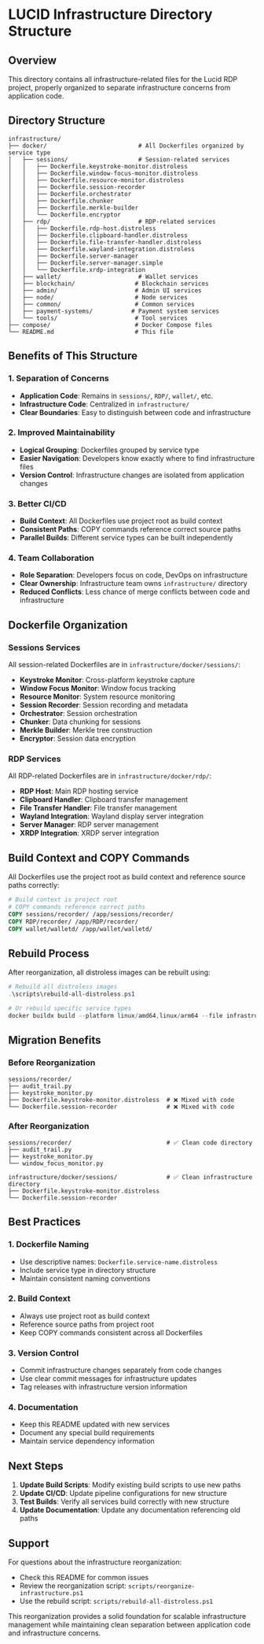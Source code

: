 # LUCID Infrastructure Directory Structure

## Overview

This directory contains all infrastructure-related files for the Lucid RDP project, properly organized to separate infrastructure concerns from application code.

## Directory Structure

```
infrastructure/
├── docker/                          # All Dockerfiles organized by service type
│   ├── sessions/                    # Session-related services
│   │   ├── Dockerfile.keystroke-monitor.distroless
│   │   ├── Dockerfile.window-focus-monitor.distroless
│   │   ├── Dockerfile.resource-monitor.distroless
│   │   ├── Dockerfile.session-recorder
│   │   ├── Dockerfile.orchestrator
│   │   ├── Dockerfile.chunker
│   │   ├── Dockerfile.merkle-builder
│   │   └── Dockerfile.encryptor
│   ├── rdp/                         # RDP-related services
│   │   ├── Dockerfile.rdp-host.distroless
│   │   ├── Dockerfile.clipboard-handler.distroless
│   │   ├── Dockerfile.file-transfer-handler.distroless
│   │   ├── Dockerfile.wayland-integration.distroless
│   │   ├── Dockerfile.server-manager
│   │   ├── Dockerfile.server-manager.simple
│   │   └── Dockerfile.xrdp-integration
│   ├── wallet/                      # Wallet services
│   ├── blockchain/                 # Blockchain services
│   ├── admin/                      # Admin UI services
│   ├── node/                       # Node services
│   ├── common/                     # Common services
│   ├── payment-systems/           # Payment system services
│   └── tools/                      # Tool services
├── compose/                        # Docker Compose files
└── README.md                       # This file
```

## Benefits of This Structure

### 1. **Separation of Concerns**
- **Application Code**: Remains in `sessions/`, `RDP/`, `wallet/`, etc.
- **Infrastructure Code**: Centralized in `infrastructure/`
- **Clear Boundaries**: Easy to distinguish between code and infrastructure

### 2. **Improved Maintainability**
- **Logical Grouping**: Dockerfiles grouped by service type
- **Easier Navigation**: Developers know exactly where to find infrastructure files
- **Version Control**: Infrastructure changes are isolated from application changes

### 3. **Better CI/CD**
- **Build Context**: All Dockerfiles use project root as build context
- **Consistent Paths**: COPY commands reference correct source paths
- **Parallel Builds**: Different service types can be built independently

### 4. **Team Collaboration**
- **Role Separation**: Developers focus on code, DevOps on infrastructure
- **Clear Ownership**: Infrastructure team owns `infrastructure/` directory
- **Reduced Conflicts**: Less chance of merge conflicts between code and infrastructure

## Dockerfile Organization

### Sessions Services
All session-related Dockerfiles are in `infrastructure/docker/sessions/`:
- **Keystroke Monitor**: Cross-platform keystroke capture
- **Window Focus Monitor**: Window focus tracking
- **Resource Monitor**: System resource monitoring
- **Session Recorder**: Session recording and metadata
- **Orchestrator**: Session orchestration
- **Chunker**: Data chunking for sessions
- **Merkle Builder**: Merkle tree construction
- **Encryptor**: Session data encryption

### RDP Services
All RDP-related Dockerfiles are in `infrastructure/docker/rdp/`:
- **RDP Host**: Main RDP hosting service
- **Clipboard Handler**: Clipboard transfer management
- **File Transfer Handler**: File transfer management
- **Wayland Integration**: Wayland display server integration
- **Server Manager**: RDP server management
- **XRDP Integration**: XRDP server integration

## Build Context and COPY Commands

All Dockerfiles use the project root as build context and reference source paths correctly:

```dockerfile
# Build context is project root
# COPY commands reference correct paths
COPY sessions/recorder/ /app/sessions/recorder/
COPY RDP/recorder/ /app/RDP/recorder/
COPY wallet/walletd/ /app/wallet/walletd/
```

## Rebuild Process

After reorganization, all distroless images can be rebuilt using:

```powershell
# Rebuild all distroless images
.\scripts\rebuild-all-distroless.ps1

# Or rebuild specific service types
docker buildx build --platform linux/amd64,linux/arm64 --file infrastructure/docker/sessions/Dockerfile.keystroke-monitor.distroless --tag pickme/lucid:keystroke-monitor .
```

## Migration Benefits

### Before Reorganization
```
sessions/recorder/
├── audit_trail.py
├── keystroke_monitor.py
├── Dockerfile.keystroke-monitor.distroless  # ❌ Mixed with code
└── Dockerfile.session-recorder              # ❌ Mixed with code
```

### After Reorganization
```
sessions/recorder/                           # ✅ Clean code directory
├── audit_trail.py
├── keystroke_monitor.py
└── window_focus_monitor.py

infrastructure/docker/sessions/              # ✅ Clean infrastructure directory
├── Dockerfile.keystroke-monitor.distroless
└── Dockerfile.session-recorder
```

## Best Practices

### 1. **Dockerfile Naming**
- Use descriptive names: `Dockerfile.service-name.distroless`
- Include service type in directory structure
- Maintain consistent naming conventions

### 2. **Build Context**
- Always use project root as build context
- Reference source paths from project root
- Keep COPY commands consistent across all Dockerfiles

### 3. **Version Control**
- Commit infrastructure changes separately from code changes
- Use clear commit messages for infrastructure updates
- Tag releases with infrastructure version information

### 4. **Documentation**
- Keep this README updated with new services
- Document any special build requirements
- Maintain service dependency information

## Next Steps

1. **Update Build Scripts**: Modify existing build scripts to use new paths
2. **Update CI/CD**: Update pipeline configurations for new structure
3. **Test Builds**: Verify all services build correctly with new structure
4. **Update Documentation**: Update any documentation referencing old paths

## Support

For questions about the infrastructure reorganization:
- Check this README for common issues
- Review the reorganization script: `scripts/reorganize-infrastructure.ps1`
- Use the rebuild script: `scripts/rebuild-all-distroless.ps1`

This reorganization provides a solid foundation for scalable infrastructure management while maintaining clean separation between application code and infrastructure concerns.
